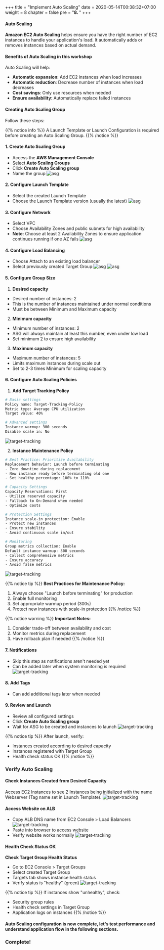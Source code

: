 +++
title = "Implement Auto Scaling"
date = 2020-05-14T00:38:32+07:00
weight = 8
chapter = false
pre = "<b>8. </b>"
+++

#### Auto Scaling
**Amazon EC2 Auto Scaling** helps ensure you have the right number of EC2 instances to handle your application's load. It automatically adds or removes instances based on actual demand.

#### Benefits of Auto Scaling in this workshop

Auto Scaling will help:
- **Automatic expansion**: Add EC2 instances when load increases
- **Automatic reduction**: Decrease number of instances when load decreases
- **Cost savings**: Only use resources when needed
- **Ensure availability**: Automatically replace failed instances

#### Creating Auto Scaling Group
Follow these steps:

{{% notice info %}}
A Launch Template or Launch Configuration is required before creating an Auto Scaling Group.
{{% /notice %}}

#### 1. Create Auto Scaling Group
- Access the **AWS Management Console**
- Select **Auto Scaling Groups**
- Click **Create Auto Scaling group**
- Name the group
![asg](/images/8-Implement-Auto-Scaling/1.png)

#### 2. Configure Launch Template
- Select the created Launch Template
- Choose the Launch Template version (usually the latest)
![asg](/images/8-Implement-Auto-Scaling/2.png)

#### 3. Configure Network
- Select VPC
- Choose Availability Zones and public subnets for high availability
- **Note**: Choose at least 2 Availability Zones to ensure application continues running if one AZ fails
![asg](/images/8-Implement-Auto-Scaling/3.png)

#### 4. Configure Load Balancing
- Choose Attach to an existing load balancer
- Select previously created Target Group
![asg](/images/8-Implement-Auto-Scaling/4.png)
![asg](/images/8-Implement-Auto-Scaling/5.png)

#### 5. Configure Group Size

1. **Desired capacity**
- Desired number of instances: 2
- This is the number of instances maintained under normal conditions
- Must be between Minimum and Maximum capacity

2. **Minimum capacity**
- Minimum number of instances: 2
- ASG will always maintain at least this number, even under low load
- Set minimum 2 to ensure high availability

3. **Maximum capacity**
- Maximum number of instances: 5
- Limits maximum instances during scale out
- Set to 2-3 times Minimum for scaling capacity

#### 6. Configure Auto Scaling Policies

1. **Add Target Tracking Policy**
```bash
# Basic settings
Policy name: Target-Tracking-Policy
Metric type: Average CPU utilization
Target value: 40%

# Advanced settings
Instance warmup: 300 seconds
Disable scale in: No
```
![target-tracking](/images/8-Implement-Auto-Scaling/6.png)

2. **Instance Maintenance Policy**
```bash
# Best Practice: Prioritize Availability
Replacement behavior: Launch before terminating
- Zero downtime during replacement
- New instance ready before terminating old one
- Set healthy percentage: 100% to 110%

# Capacity Settings
Capacity Reservations: First
- Utilize reserved capacity
- Fallback to On-Demand when needed
- Optimize costs

# Protection Settings
Instance scale-in protection: Enable
- Protect new instances
- Ensure stability
- Avoid continuous scale in/out

# Monitoring
Group metrics collection: Enable
Default instance warmup: 300 seconds
- Collect comprehensive metrics
- Ensure accuracy
- Avoid false metrics
```
![target-tracking](/images/8-Implement-Auto-Scaling/7.png)

{{% notice tip %}}
**Best Practices for Maintenance Policy:**
1. Always choose "Launch before terminating" for production
2. Enable full monitoring
3. Set appropriate warmup period (300s)
4. Protect new instances with scale-in protection
{{% /notice %}}

{{% notice warning %}}
**Important Notes:**
1. Consider trade-off between availability and cost
2. Monitor metrics during replacement
3. Have rollback plan if needed
{{% /notice %}}

#### 7. Notifications
- Skip this step as notifications aren't needed yet
- Can be added later when system monitoring is required
![target-tracking](/images/8-Implement-Auto-Scaling/8.png)

#### 8. Add Tags
- Can add additional tags later when needed

#### 9. Review and Launch
- Review all configured settings
- Click **Create Auto Scaling group**
- Wait for ASG to be created and instances to launch
![target-tracking](/images/8-Implement-Auto-Scaling/9.png)

{{% notice tip %}}
After launch, verify:
- Instances created according to desired capacity
- Instances registered with Target Group
- Health check status OK
{{% /notice %}}

### Verify Auto Scaling
#### Check Instances Created from Desired Capacity
Access EC2 Instances to see 2 Instances being initialized with the name Webserver (Tag name set in Launch Template).
![target-tracking](/images/8-Implement-Auto-Scaling/10.png)

#### Access Website on ALB
- Copy ALB DNS name from EC2 Console > Load Balancers
![target-tracking](/images/8-Implement-Auto-Scaling/11.png)
- Paste into browser to access website
- Verify website works normally
![target-tracking](/images/8-Implement-Auto-Scaling/12.png)

#### Health Check Status OK
**Check Target Group Health Status**
- Go to EC2 Console > Target Groups
- Select created Target Group
- Targets tab shows instance health status
- Verify status is "healthy" (green)
![target-tracking](/images/8-Implement-Auto-Scaling/13.png)

{{% notice tip %}}
If instances show "unhealthy", check:
- Security group rules
- Health check settings in Target Group
- Application logs on instances
{{% /notice %}}

#### Auto Scaling configuration is now complete, let's test performance and understand application flow in the following sections.
### Complete!